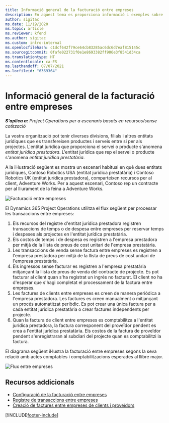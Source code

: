 ```yaml
---
title: Informació general de la facturació entre empreses
description: En aquest tema es proporciona informació i exemples sobre la facturació entre empreses per a projectes.
author: sigitac
ms.date: 11/19/2020
ms.topic: article
ms.reviewer: kfend
ms.author: sigitac
ms.custom: intro-internal
ms.openlocfilehash: c1dcf642f79ce64cb83285ac6dc6d7eaf815145c
ms.sourcegitcommit: 0fafe022731f0e1e8693382ff906e3f8541d34ca
ms.translationtype: HT
ms.contentlocale: ca-ES
ms.lasthandoff: 07/07/2021
ms.locfileid: "6369364"
---
```

# <a name="intercompany-invoicing-overview"></a>Informació general de la facturació entre empreses

_**S'aplica a:** Project Operations per a escenaris basats en recursos/sense cotització_

La vostra organització pot tenir diverses divisions, filials i altres entitats jurídiques que es transfereixen productes i serveis entre si per als projectes. L'entitat jurídica que proporciona el servei o producte s'anomena *entitat jurídica prestadora*. L'entitat jurídica que rep el servei o producte s'anomena *entitat jurídica prestatària*.

A la il·lustració següent es mostra un escenari habitual en què dues entitats jurídiques, Contoso Robotics USA (entitat jurídica prestatària) i Contoso Robotics UK (entitat jurídica prestadora), comparteixen recursos per al client, Adventure Works. Per a aquest escenari, Contoso rep un contracte per al lliurament de la feina a Adventure Works.

![Facturació entre empreses](./media/IntercompanyScenario.png) 

El Dynamics 365 Project Operations utilitza el flux següent per processar les transaccions entre empreses:

1. Els recursos del registre d'entitat jurídica prestadora registren transaccions de temps o de despesa entre empreses per reservar temps i despeses als projectes en l'entitat jurídica prestatària.
2. Els costos de temps i de despesa es registren a l'empresa prestadora per mitjà de la llista de preus de cost unitari de l'empresa prestatària.
3. Les transaccions de venda sense factura entre empreses es registren a l'empresa prestadora per mitjà de la llista de preus de cost unitari de l'empresa prestatària.
4. Els ingressos sense facturar es registren a l'empresa prestatària mitjançant la llista de preus de venda del contracte de projecte. Es pot facturar al client quan s'ha registrat un ingrés no facturat. El client no ha d'esperar que s'hagi completat el processament de la factura entre empreses.
5. Les factures de clients entre empreses es creen de manera periòdica a l'empresa prestadora. Les factures es creen manualment o mitjançant un procés automatitzat periòdic. Es pot crear una única factura per a cada entitat jurídica prestatària o crear factures independents per projecte.
6. Quan la factura de client entre empreses es comptabilitza a l'entitat jurídica prestadora, la factura corresponent del proveïdor pendent es crea a l'entitat jurídica prestatària. Els costos de la factura de proveïdor pendent s'enregistraran al subdiari del projecte quan es comptabilitzi la factura.

El diagrama següent il·lustra la facturació entre empreses segons la seva relació amb actes comptables i comptabilitzacions esperades al llibre major.

![Flux entre empreses](./media/IntercompanyFlow.png)

## <a name="additional-resources"></a>Recursos addicionals

- [Configuració de la facturació entre empreses](configure-intercompany-invoicing.md)
- [Registre de transaccions entre empreses](create-intercompany-transactions.md)
- [Creació de factures entre empreses de clients i proveïdors](create-intercompany-customer-vendor-invoices.md)


[!INCLUDE[footer-include](../includes/footer-banner.md)]